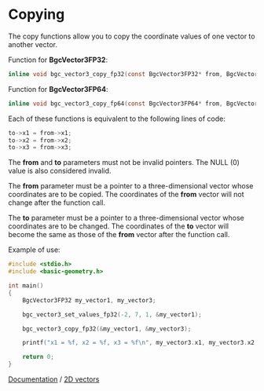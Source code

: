 # Copying

The copy functions allow you to copy the coordinate values of one vector to another vector.

Function for **BgcVector3FP32**:

```c
inline void bgc_vector3_copy_fp32(const BgcVector3FP32* from, BgcVector3FP32* to);
```

Function for **BgcVector3FP64**:

```c
inline void bgc_vector3_copy_fp64(const BgcVector3FP64* from, BgcVector3FP64* to);
```

Each of these functions is equivalent to the following lines of code:

```c
to->x1 = from->x1;
to->x2 = from->x2;
to->x3 = from->x3;
```

The **from** and **to** parameters must not be invalid pointers. The NULL (0) value is also considered invalid.

The **from** parameter must be a pointer to a three-dimensional vector whose coordinates are to be copied. The coordinates of the **from** vector will not change after the function call.

The **to** parameter must be a pointer to a three-dimensional vector whose coordinates are to be changed. The coordinates of the **to** vector will become the same as those of the **from** vector after the function call.

Example of use:

```c
#include <stdio.h>
#include <basic-geometry.h>

int main()
{
    BgcVector3FP32 my_vector1, my_vector3;

    bgc_vector3_set_values_fp32(-2, 7, 1, &my_vector1);

    bgc_vector3_copy_fp32(&my_vector1, &my_vector3);

    printf("x1 = %f, x2 = %f, x3 = %f\n", my_vector3.x1, my_vector3.x2, my_vector3.x3);

    return 0;
}
```

[Documentation](../intro-eng.md) / [2D vectors](../vector3-eng.md)
